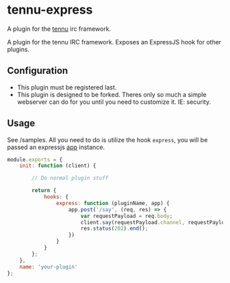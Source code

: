 # tennu-express

A plugin for the [tennu](https://github.com/Tennu/tennu) irc framework.

A plugin for the tennu IRC framework. Exposes an ExpressJS hook for other plugins.

## Configuration

- This plugin must be registered last.
- This plugin is designed to be forked. Theres only so much a simple webserver can do for you until you need to customize it. IE: security.

## Usage

See /samples. All you need to do is utilize the hook `express`, you will be passed an expressjs [app](https://expressjs.com/en/4x/api.html#app) instance.

```javascript
module.exports = {
    init: function (client) {

        // Do normal plugin stuff

        return {
            hooks: {
                express: function (pluginName, app) {
                    app.post('/say', (req, res) => {
                        var requestPayload = req.body;
                        client.say(requestPayload.channel, requestPayload.message);
                        res.status(202).end();
                    })
                }
            }
        };
    },
    name: 'your-plugin'
};
```